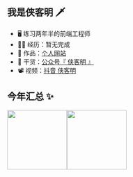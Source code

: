 ## 我是侠客明 🗡️

- 🖥️ 练习两年半的前端工程师
- 👨‍💻 经历：暂无完成
- 🏡 作品：<a href="https://xiakeming.top" target="_blank">个人网站</a>
- 🌱 干货：<a href="https://i.ibb.co/M8ZXKcv/image.png" target="_blank">公众号『 侠客明 』</a>
- 📽️ 视频：<a href="https://s2.loli.net/2023/05/12/ufrtFwZMkq3NpJA.png" target="_blank">抖音 侠客明</a>


## 今年汇总 ✨

<img align="" height="137px" src="https://github-readme-stats.vercel.app/api?username=Xiakeming97&hide_title=true&hide_border=true&show_icons=true&include_all_commits=true&line_height=21&bg_color=0,1fa2ff,12d8fa,a6ffcb&theme=graywhite&locale=cn" /><img align="" height="137px" src="https://github-readme-stats.vercel.app/api/top-langs/?username=Xiakeming97&hide_title=true&hide_border=true&layout=compact&bg_color=0,A6FFCB,16a085,f4d03f&theme=graywhite&locale=cn" />
